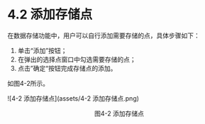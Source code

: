 # 4.2 添加存储点

在数据存储功能中，用户可以自行添加需要存储的点，具体步骤如下： 

1. 单击“添加”按钮；
2. 在弹出的选择点窗口中勾选需要存储的点； 
3. 点击”确定“按钮完成存储点的添加。 

如图4-2所示。 

![4-2 添加存储点](assets/4-2 添加存储点.png)

<center>图4-2 添加存储点</center>

